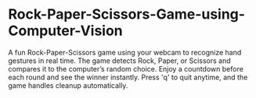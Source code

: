 # Rock-Paper-Scissors-Game-using-Computer-Vision
A fun Rock-Paper-Scissors game using your webcam to recognize hand gestures in real time. The game detects Rock, Paper, or Scissors and compares it to the computer’s random choice. Enjoy a countdown before each round and see the winner instantly. Press 'q' to quit anytime, and the game handles cleanup automatically.
